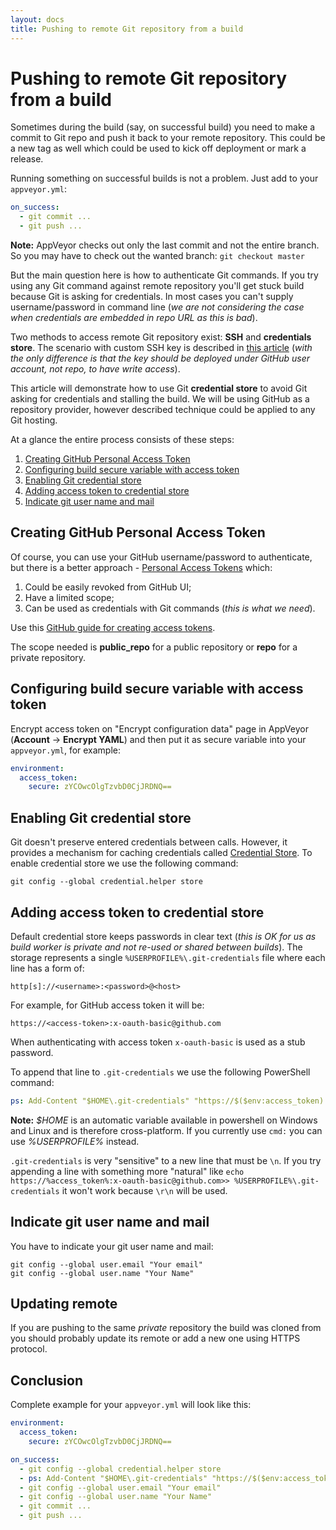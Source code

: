 ```yaml
---
layout: docs
title: Pushing to remote Git repository from a build
---
```


# Pushing to remote Git repository from a build

Sometimes during the build (say, on successful build) you need to make a commit to Git repo and push it back to your remote repository. This could be a new tag as well which could be used to kick off deployment or mark a release.

Running something on successful builds is not a problem. Just add to your `appveyor.yml`:

```yaml
on_success:
  - git commit ...
  - git push ...
```

**Note:** AppVeyor checks out only the last commit and not the entire branch. So you may have to check out the wanted branch: `git checkout master`

But the main question here is how to authenticate Git commands. If you try using any Git command against remote repository you'll get stuck build because Git is asking for credentials. In most cases you can't supply username/password in command line (*we are not considering the case when credentials are embedded in repo URL as this is bad*).

Two methods to access remote Git repository exist: **SSH** and **credentials store**. The scenario with custom SSH key is described in [this article](/docs/how-to/private-git-sub-modules/) (*with the only difference is that the key should be deployed under GitHub user account, not repo, to have write access*).

This article will demonstrate how to use Git **credential store** to avoid Git asking for credentials and stalling the build. We will be using GitHub as a repository provider, however described technique could be applied to any Git hosting.

At a glance the entire process consists of these steps:

1. [Creating GitHub Personal Access Token](#creating-github-personal-access-token)
2. [Configuring build secure variable with access token](#configuring-build-secure-variable-with-access-token)
3. [Enabling Git credential store](#enabling-git-credential-store)
4. [Adding access token to credential store](#adding-access-token-to-credential-store)
5. [Indicate git user name and mail](#indicate-git-user-name-and-mail)


## Creating GitHub Personal Access Token

Of course, you can use your GitHub username/password to authenticate, but there is a better approach - [Personal Access Tokens](https://github.com/blog/1509-personal-api-tokens) which:

1. Could be easily revoked from GitHub UI;
2. Have a limited scope;
3. Can be used as credentials with Git commands (*this is what we need*).

Use this [GitHub guide for creating access tokens](https://help.github.com/articles/creating-an-access-token-for-command-line-use/).

The scope needed is **public_repo** for a public repository or **repo** for a private repository.


## Configuring build secure variable with access token

Encrypt access token on "Encrypt configuration data" page in AppVeyor (**Account** &rarr; **Encrypt YAML**) and then put it as secure variable into your `appveyor.yml`, for example:

```yaml
environment:
  access_token:
    secure: zYCOwcOlgTzvbD0CjJRDNQ==
```

## Enabling Git credential store

Git doesn't preserve entered credentials between calls. However, it provides a mechanism for caching credentials called [Credential Store](https://git-scm.com/docs/git-credential-store). To enable credential store we use the following command:

    git config --global credential.helper store


## Adding access token to credential store

Default credential store keeps passwords in clear text (*this is OK for us as build worker is private and not re-used or shared between builds*). The storage represents a single `%USERPROFILE%\.git-credentials` file where each line has a form of:

```text
http[s]://<username>:<password>@<host>
```

For example, for GitHub access token it will be:

    https://<access-token>:x-oauth-basic@github.com

When authenticating with access token `x-oauth-basic` is used as a stub password.

To append that line to `.git-credentials` we use the following PowerShell command:

```yaml
ps: Add-Content "$HOME\.git-credentials" "https://$($env:access_token):x-oauth-basic@github.com`n"
```

**Note:** *$HOME* is an automatic variable available in powershell on Windows and Linux and is therefore cross-platform. If you currently use `cmd:` you can use *%USERPROFILE%* instead.

`.git-credentials` is very "sensitive" to a new line that must be `\n`.
If you try appending a line with something more "natural" like
`echo https://%access_token%:x-oauth-basic@github.com>> %USERPROFILE%\.git-credentials`
it won't work because `\r\n` will be used.

## Indicate git user name and mail

You have to indicate your git user name and mail:

    git config --global user.email "Your email"
    git config --global user.name "Your Name"

## Updating remote

If you are pushing to the same *private* repository the build was cloned from you should probably update its remote or add a new one using HTTPS protocol.

## Conclusion

Complete example for your `appveyor.yml` will look like this:

```yaml
environment:
  access_token:
    secure: zYCOwcOlgTzvbD0CjJRDNQ==

on_success:
  - git config --global credential.helper store
  - ps: Add-Content "$HOME\.git-credentials" "https://$($env:access_token):x-oauth-basic@github.com`n"
  - git config --global user.email "Your email"
  - git config --global user.name "Your Name"
  - git commit ...
  - git push ...
```

